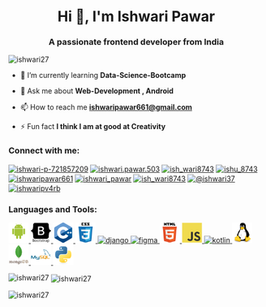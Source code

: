 <h1 align="center">Hi 👋, I'm Ishwari Pawar</h1>
<h3 align="center">A passionate frontend developer from India</h3>

<p align="left"> <img src="https://komarev.com/ghpvc/?username=ishwari27&label=Profile%20views&color=0e75b6&style=flat" alt="ishwari27" /> </p>

- 🌱 I’m currently learning **Data-Science-Bootcamp**

- 💬 Ask me about **Web-Development , Android**

- 📫 How to reach me **ishwaripawar661@gmail.com**

- ⚡ Fun fact **I think I am at good at Creativity**

<h3 align="left">Connect with me:</h3>
<p align="left">
<a href="https://linkedin.com/in/ishwari-p-721857209" target="blank"><img align="center" src="https://raw.githubusercontent.com/rahuldkjain/github-profile-readme-generator/master/src/images/icons/Social/linked-in-alt.svg" alt="ishwari-p-721857209" height="30" width="40" /></a>
<a href="https://fb.com/ishwari.pawar.503" target="blank"><img align="center" src="https://raw.githubusercontent.com/rahuldkjain/github-profile-readme-generator/master/src/images/icons/Social/facebook.svg" alt="ishwari.pawar.503" height="30" width="40" /></a>
<a href="https://instagram.com/ish_wari8743" target="blank"><img align="center" src="https://raw.githubusercontent.com/rahuldkjain/github-profile-readme-generator/master/src/images/icons/Social/instagram.svg" alt="ish_wari8743" height="30" width="40" /></a>
<a href="https://www.codechef.com/users/ishu_8743" target="blank"><img align="center" src="https://cdn.jsdelivr.net/npm/simple-icons@3.1.0/icons/codechef.svg" alt="ishu_8743" height="30" width="40" /></a>
<a href="https://www.hackerrank.com/ishwaripawar661" target="blank"><img align="center" src="https://raw.githubusercontent.com/rahuldkjain/github-profile-readme-generator/master/src/images/icons/Social/hackerrank.svg" alt="ishwaripawar661" height="30" width="40" /></a>
<a href="https://codeforces.com/profile/ishwari_pawar" target="blank"><img align="center" src="https://raw.githubusercontent.com/rahuldkjain/github-profile-readme-generator/master/src/images/icons/Social/codeforces.svg" alt="ishwari_pawar" height="30" width="40" /></a>
<a href="https://www.leetcode.com/ish_wari8743" target="blank"><img align="center" src="https://raw.githubusercontent.com/rahuldkjain/github-profile-readme-generator/master/src/images/icons/Social/leet-code.svg" alt="ish_wari8743" height="30" width="40" /></a>
<a href="https://www.hackerearth.com/@ishwari37" target="blank"><img align="center" src="https://raw.githubusercontent.com/rahuldkjain/github-profile-readme-generator/master/src/images/icons/Social/hackerearth.svg" alt="@ishwari37" height="30" width="40" /></a>
<a href="https://auth.geeksforgeeks.org/user/ishwaripv4rb" target="blank"><img align="center" src="https://raw.githubusercontent.com/rahuldkjain/github-profile-readme-generator/master/src/images/icons/Social/geeks-for-geeks.svg" alt="ishwaripv4rb" height="30" width="40" /></a>
</p>

<h3 align="left">Languages and Tools:</h3>
<p align="left"> <a href="https://developer.android.com" target="_blank" rel="noreferrer"> <img src="https://raw.githubusercontent.com/devicons/devicon/master/icons/android/android-original-wordmark.svg" alt="android" width="40" height="40"/> </a> <a href="https://getbootstrap.com" target="_blank" rel="noreferrer"> <img src="https://raw.githubusercontent.com/devicons/devicon/master/icons/bootstrap/bootstrap-plain-wordmark.svg" alt="bootstrap" width="40" height="40"/> </a> <a href="https://www.w3schools.com/cpp/" target="_blank" rel="noreferrer"> <img src="https://raw.githubusercontent.com/devicons/devicon/master/icons/cplusplus/cplusplus-original.svg" alt="cplusplus" width="40" height="40"/> </a> <a href="https://www.w3schools.com/css/" target="_blank" rel="noreferrer"> <img src="https://raw.githubusercontent.com/devicons/devicon/master/icons/css3/css3-original-wordmark.svg" alt="css3" width="40" height="40"/> </a> <a href="https://www.djangoproject.com/" target="_blank" rel="noreferrer"> <img src="https://cdn.worldvectorlogo.com/logos/django.svg" alt="django" width="40" height="40"/> </a> <a href="https://www.figma.com/" target="_blank" rel="noreferrer"> <img src="https://www.vectorlogo.zone/logos/figma/figma-icon.svg" alt="figma" width="40" height="40"/> </a> <a href="https://www.w3.org/html/" target="_blank" rel="noreferrer"> <img src="https://raw.githubusercontent.com/devicons/devicon/master/icons/html5/html5-original-wordmark.svg" alt="html5" width="40" height="40"/> </a> <a href="https://developer.mozilla.org/en-US/docs/Web/JavaScript" target="_blank" rel="noreferrer"> <img src="https://raw.githubusercontent.com/devicons/devicon/master/icons/javascript/javascript-original.svg" alt="javascript" width="40" height="40"/> </a> <a href="https://kotlinlang.org" target="_blank" rel="noreferrer"> <img src="https://www.vectorlogo.zone/logos/kotlinlang/kotlinlang-icon.svg" alt="kotlin" width="40" height="40"/> </a> <a href="https://www.linux.org/" target="_blank" rel="noreferrer"> <img src="https://raw.githubusercontent.com/devicons/devicon/master/icons/linux/linux-original.svg" alt="linux" width="40" height="40"/> </a> <a href="https://www.mongodb.com/" target="_blank" rel="noreferrer"> <img src="https://raw.githubusercontent.com/devicons/devicon/master/icons/mongodb/mongodb-original-wordmark.svg" alt="mongodb" width="40" height="40"/> </a> <a href="https://www.mysql.com/" target="_blank" rel="noreferrer"> <img src="https://raw.githubusercontent.com/devicons/devicon/master/icons/mysql/mysql-original-wordmark.svg" alt="mysql" width="40" height="40"/> </a> <a href="https://www.python.org" target="_blank" rel="noreferrer"> <img src="https://raw.githubusercontent.com/devicons/devicon/master/icons/python/python-original.svg" alt="python" width="40" height="40"/> </a> </p>

<p><img align="left" src="https://github-readme-stats.vercel.app/api/top-langs?username=ishwari27&show_icons=true&locale=en&layout=compact" alt="ishwari27" /></p>

<p>&nbsp;<img align="center" src="https://github-readme-stats.vercel.app/api?username=ishwari27&show_icons=true&locale=en" alt="ishwari27" /></p>

<p><img align="center" src="https://github-readme-streak-stats.herokuapp.com/?user=ishwari27&" alt="ishwari27" /></p>

